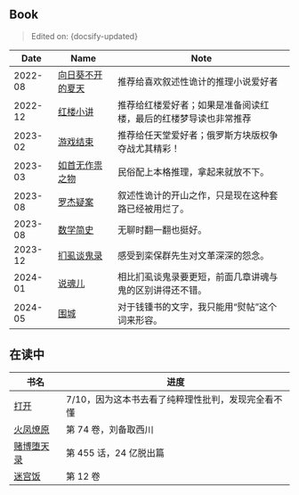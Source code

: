 ## Book

> Edited on: {docsify-updated}

Date | Name | Note
--- | --- | ---
2022-08 | [向日葵不开的夏天](https://book.douban.com/subject/26873412/) | 推荐给喜欢叙述性诡计的推理小说爱好者
2022-12 | [红楼小讲](https://book.douban.com/subject/1080314/) | 推荐给红楼爱好者；如果是准备阅读红楼，最后的红楼梦导读也非常推荐
2023-02 | [游戏结束](https://book.douban.com/subject/34983702/) | 推荐给任天堂爱好者；俄罗斯方块版权争夺战尤其精彩！
2023-03 | [如首无作祟之物](https://book.douban.com/subject/35406149/) | 民俗配上本格推理，拿起来就放不下。
2023-08 | [罗杰疑案](https://book.douban.com/subject/34985248/) | 叙述性诡计的开山之作，只是现在这种套路已经被用烂了。
2023-08 | [数学简史](https://book.douban.com/subject/27170478/) | 无聊时翻一翻也挺好。
2023-12 | [扪虱谈鬼录](https://book.douban.com/subject/27043530/) | 感受到栾保群先生对文革深深的怨念。
2024-01 | [说魂儿](https://book.douban.com/subject/27043532/) | 相比扪虱谈鬼录要更短，前面几章讲魂与鬼的区别讲得还不错。
2024-05 | [围城](https://book.douban.com/subject/27070488/) | 对于钱锺书的文字，我只能用“熨帖”这个词来形容。

## 在读中

书名 | 进度
--- | ---
[打开](https://book.douban.com/subject/30441530/) | 7/10，因为这本书去看了纯粹理性批判，发现完全看不懂
[火凤燎原](https://book.douban.com/series/13190) | 第 74 卷，刘备取西川
[赌博堕天录](https://book.douban.com/series/34762) | 第 455 话，24 亿脱出篇
[迷宫饭](https://book.douban.com/series/56013) | 第 12 卷